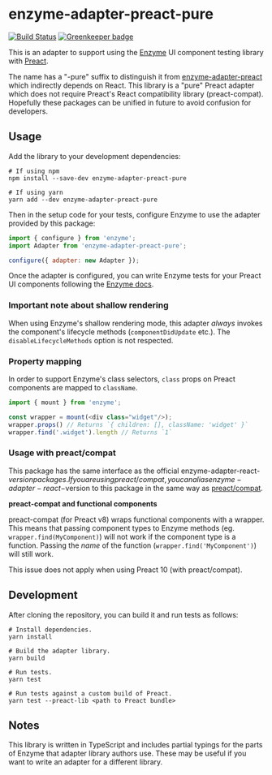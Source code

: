 # enzyme-adapter-preact-pure

[![Build Status](https://travis-ci.org/preactjs/enzyme-adapter-preact-pure.svg?branch=master)](https://travis-ci.org/preactjs/enzyme-adapter-preact-pure) [![Greenkeeper badge](https://badges.greenkeeper.io/preactjs/enzyme-adapter-preact-pure.svg)](https://greenkeeper.io/)

This is an adapter to support using the [Enzyme](https://airbnb.io/enzyme/) UI
component testing library with [Preact](https://preactjs.com).

The name has a "-pure" suffix to distinguish it from
[enzyme-adapter-preact](https://github.com/aweary/enzyme-adapter-preact) which
indirectly depends on React. This library is a "pure" Preact adapter which does
not require Preact's React compatibility library (preact-compat). Hopefully
these packages can be unified in future to avoid confusion for developers.

## Usage

Add the library to your development dependencies:

```
# If using npm
npm install --save-dev enzyme-adapter-preact-pure

# If using yarn
yarn add --dev enzyme-adapter-preact-pure
```

Then in the setup code for your tests, configure Enzyme to use the adapter
provided by this package:

```js
import { configure } from 'enzyme';
import Adapter from 'enzyme-adapter-preact-pure';

configure({ adapter: new Adapter });
```

Once the adapter is configured, you can write Enzyme tests for your Preact
UI components following the [Enzyme docs](https://airbnb.io/enzyme/).


### Important note about shallow rendering

When using Enzyme's shallow rendering mode, this adapter _always_ invokes the
component's lifecycle methods (`componentDidUpdate` etc.).
The `disableLifecycleMethods` option is not respected.

### Property mapping

In order to support Enzyme's class selectors, `class` props on Preact components
are mapped to `className`.

```js
import { mount } from 'enzyme';

const wrapper = mount(<div class="widget"/>);
wrapper.props() // Returns `{ children: [], className: 'widget' }`
wrapper.find('.widget').length // Returns `1`
```


### Usage with preact/compat

This package has the same interface as the official
enzyme-adapter-react-$version packages. If you are using preact/compat, you can
alias enzyme-adapter-react-$version to this package in the same way as
[preact/compat](https://preactjs.com/guide/switching-to-preact).


**preact-compat and functional components**

preact-compat (for Preact v8) wraps functional components with a wrapper.
This means that passing component types to Enzyme methods
(eg. `wrapper.find(MyComponent)`) will not work if the component type is a function.
Passing the _name_ of the function (`wrapper.find('MyComponent')`) will still
work.

This issue does not apply when using Preact 10 (with preact/compat).

## Development

After cloning the repository, you can build it and run tests as follows:

```
# Install dependencies.
yarn install

# Build the adapter library.
yarn build

# Run tests.
yarn test

# Run tests against a custom build of Preact.
yarn test --preact-lib <path to Preact bundle>
```

## Notes

This library is written in TypeScript and includes partial typings for the
parts of Enzyme that adapter library authors use. These may be useful if you
want to write an adapter for a different library.
